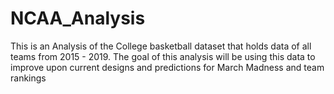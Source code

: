 # NCAA_Analysis
This is an Analysis of the College basketball dataset that holds data of all teams from 2015 - 2019. The goal of this analysis will be using this data to improve upon current designs and predictions for March Madness and team rankings
